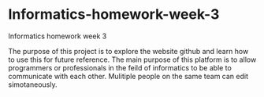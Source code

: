 # Informatics-homework-week-3
Informatics homework week 3

The purpose of this project is to explore the website github and learn how to use this for future reference. The main purpose of this platform is to allow programmers or professionals in the feild of informatics to be able to communicate with each other. Mulitiple people on the same team can edit simotaneously. 
